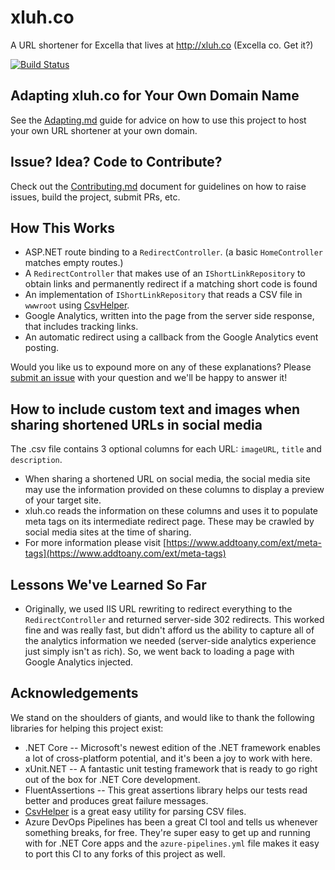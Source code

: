 # xluh.co

A URL shortener for Excella that lives at <http://xluh.co> (Excella co. Get it?)

[![Build Status](https://dev.azure.com/excellaco/xluhco/_apis/build/status/excellalabs.xluhco?branchName=master)](https://dev.azure.com/excellaco/xluhco/_build/latest?definitionId=4&branchName=master)

## Adapting xluh.co for Your Own Domain Name

See the [Adapting.md](ADAPTING.md) guide for advice on how to use this project to host your own URL shortener at your own domain.

## Issue? Idea? Code to Contribute?

Check out the [Contributing.md](CONTRIBUTING.md) document for guidelines on how to raise issues, build the project, submit PRs, etc.

## How This Works

* ASP.NET route binding to a `RedirectController`. (a basic `HomeController` matches empty routes.)
* A `RedirectController` that makes use of an `IShortLinkRepository` to obtain links and permanently redirect if a matching short code is found
* An implementation of `IShortLinkRepository` that reads a CSV file in `wwwroot` using [CsvHelper](https://joshclose.github.io/CsvHelper/).
* Google Analytics, written into the page from the server side response, that includes tracking links.
* An automatic redirect using a callback from the Google Analytics event posting.

Would you like us to expound more on any of these explanations? Please [submit an issue](http://github.com/excellalabs/xluhco/issues/new) with your question and we'll be happy to answer it!

## How to include custom text and images when sharing shortened URLs in social media

The .csv file contains 3 optional columns for each URL: `imageURL`, `title` and `description`.

* When sharing a shortened URL on social media, the social media site may use the information provided on these columns to display a preview of your target site.
* xluh.co reads the information on these columns and uses it to populate meta tags on its intermediate redirect page. These may be crawled by social media sites at the time of sharing.
* For more information please visit [https://www.addtoany.com/ext/meta-tags](https://www.addtoany.com/ext/meta-tags)

## Lessons We've Learned So Far

* Originally, we used IIS URL rewriting to redirect everything to the `RedirectController` and returned server-side 302 redirects. This worked fine and was really fast, but didn't afford us the ability to capture all of the analytics information we needed (server-side analytics experience just simply isn't as rich). So, we went back to loading a page with Google Analytics injected.

## Acknowledgements

We stand on the shoulders of giants, and would like to thank the following libraries for helping this project exist:

* .NET Core -- Microsoft's newest edition of the .NET framework enables a lot of cross-platform potential, and it's been a joy to work with here.
* xUnit.NET -- A fantastic unit testing framework that is ready to go right out of the box for .NET Core development.
* FluentAssertions -- This great assertions library helps our tests read better and produces great failure messages.
* [CsvHelper](https://joshclose.github.io/CsvHelper/) is a great easy utility for parsing CSV files.
* Azure DevOps Pipelines has been a great CI tool and tells us whenever something breaks, for free. They're super easy to get up and running with for .NET Core apps and the `azure-pipelines.yml` file makes it easy to port this CI to any forks of this project as well.